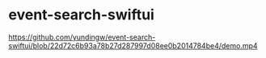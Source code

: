 # event-search-swiftui

https://github.com/yundingw/event-search-swiftui/blob/22d72c6b93a78b27d287997d08ee0b2014784be4/demo.mp4
